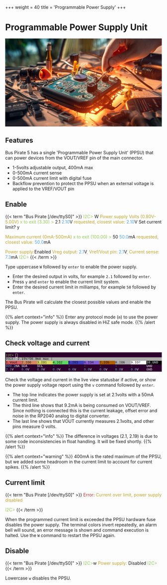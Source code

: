 +++
weight = 40
title = 'Programmable Power Supply'
+++



# Programmable Power Supply Unit

![](./img/ppsu-1024.jpg)

## Features
Bus Pirate 5 has a single 'Programmable Power Supply Unit' (PPSU) that can power devices from the VOUT/VREF pin of the main connector.

- 1-5volts adjustable output, 400mA max
- 0-500mA current sense 
- 0-500mA current limit with digital fuse
- Backflow prevention to protect the PPSU when an external voltage is applied to the VREF/VOUT pin

## Enable
{{< term "Bus Pirate [/dev/ttyS0]" >}}
<span style="color:#96cb59">I2C></span> W
<span style="color:#bfa530"><span style="color:#bfa530">Power supply
Volts (0.80V-5.00V)</span></span>
<span style="color:#96cb59">x to exit (3.30) ></span> 2.1
<span style="color:#53a6e6">2.10</span>V<span style="color:#bfa530"> requested, closest value: <span style="color:#53a6e6">2.10</span></span>V
Set current limit?
y

<span style="color:#bfa530">Maximum current (0mA-500mA)</span>
<span style="color:#96cb59">x to exit (100.00) ></span> 50
<span style="color:#53a6e6">50.0</span>mA<span style="color:#bfa530"> requested, closest value: <span style="color:#53a6e6">50.0</span></span>mA

<span style="color:#bfa530">Power supply:</span>Enabled
<span style="color:#bfa530">
Vreg output: <span style="color:#53a6e6">2.1</span></span>V<span style="color:#bfa530">, Vref/Vout pin: <span style="color:#53a6e6">2.1</span></span>V<span style="color:#bfa530">, Current sense: <span style="color:#53a6e6">7.3</span></span>mA<span style="color:#bfa530">
</span>
<span style="color:#96cb59">I2C></span> 
{{< /term >}}

Type uppercase ```W``` followed by ```enter``` to enable the power supply. 

- Enter the desired output in volts, for example ```2.1``` followed by ```enter```.
- Press ```y``` and ```enter``` to enable the current limit system.
- Enter the desired current limit in milliamps, for example ```50``` followed by ```enter```.

The Bus Pirate will calculate the closest possible values and enable the PPSU.

{{% alert context="info" %}}
Enter any protocol mode (```m```) to use the power supply. The power supply is always disabled in HiZ safe mode.
{{% /alert %}}

## Check voltage and current

![](./img/ppsu-vreport.png)

Check the voltage and current in the live view statusbar if active, or show the power supply voltage report using the ```v``` command followed by ```enter```.

- The top line indicates the power supply is set at 2.1volts with a 50mA current limit. 
- The third line shows that 9.2mA is being consumed on VOUT/VREF. Since nothing is connected this is the current leakage, offset error and noise in the RP2040 analog to digital converter.
- The last line shows that VOUT currently measures 2.1volts, and other pins measure 0 volts.

{{% alert context="info" %}}
The difference in voltages (2.1, 2.19) is due to some code inconsistencies in float handling. It will be fixed shortly. 
{{% /alert %}}

{{% alert context="warning" %}}
400mA is the rated maximum of the PPSU, but we added some headroom in the current limit to account for current spikes.
{{% /alert %}}

## Current limit

{{< term "Bus Pirate [/dev/ttyS0]" >}}
<span style="color:#bf3030">Error:<span style="color:#bfa530"> Current over limit, power supply disabled</span></span>

<span style="color:#96cb59">I2C></span> 
{{< /term >}}

When the programmed current limit is exceeded the PPSU hardware fuse disables the power supply. The terminal colors invert repeatedly, an alarm bell will sound, an error message is shown and command execution is halted. Use the ```W``` command to restart the PPSU again.

## Disable

{{< term "Bus Pirate [/dev/ttyS0]" >}}
<span style="color:#96cb59">I2C></span>w
<span style="color:#bfa530"><span style="color:#bfa530">Power supply: </span></span>Disabled
<span style="color:#96cb59">I2C></span> 
{{< /term >}}

Lowercase ```w``` disables the PPSU.
